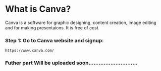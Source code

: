 # What is Canva?

Canva is a software for graphic designing, content creation, image editing and for making presentaions. It is free of cost.

### Step 1: Go to Canva website and signup:
    https://www.canva.com/
    
### Futher part Will be uploaded soon.............................

